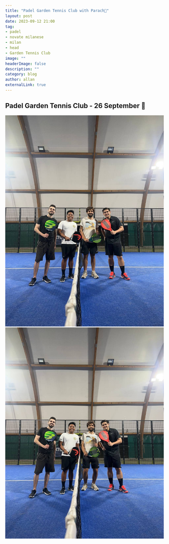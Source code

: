 ```yaml
---
title: "Padel Garden Tennis Club with Parach🎾"
layout: post
date: 2023-09-12 21:00
tag: 
- padel
- novate milanese
- milan
- head
- Garden Tennis Club 
image: ""
headerImage: false
description: ""
category: blog
author: allan
externalLink: true
---
```


## Padel Garden Tennis Club - 26 September 🎾  


<div>
    <img class="image" src="https://github.com/Allan-Nava/Allan-Nava.github.io/blob/master/assets/images/padel-2023-09-26.jpg?raw=true" alt="Padel Garden Tennis Club " />
</div>

<div>
    <img class="image" src="https://github.com/Allan-Nava/Allan-Nava.github.io/blob/master/assets/images/padel-2023-09-26-2.jpg?raw=true" alt="Padel Garden Tennis Club " />
</div>
